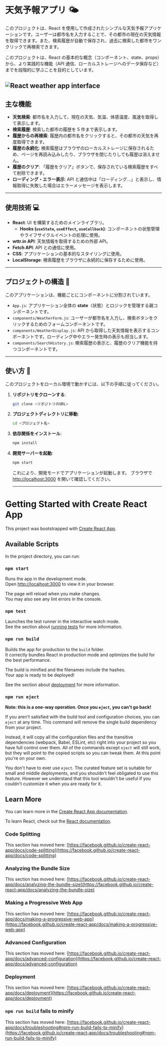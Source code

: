 # 天気予報アプリ 🌤️

このプロジェクトは、React を使用して作成されたシンプルな天気予報アプリケーションです。ユーザーは都市名を入力することで、その都市の現在の天気情報を取得できます。また、検索履歴が自動で保存され、過去に検索した都市をワンクリックで再検索できます。

このプロジェクトは、React の基本的な概念（コンポーネント、state、props）から、より実践的な機能（API 通信、ローカルストレージへのデータ保存など）までを段階的に学ぶことを目的としています。

## ![React weather app interface](https://i.imgur.com/your-app-image.png)

## 主な機能

- **天気検索**: 都市名を入力して、現在の天気、気温、体感温度、風速を取得して表示します。
- **検索履歴**: 検索した都市の履歴を 5 件まで表示します。
- **履歴からの再検索**: 履歴内の都市名をクリックすると、その都市の天気を再度取得できます。
- **履歴の永続化**: 検索履歴はブラウザのローカルストレージに保存されるため、ページを再読み込みしたり、ブラウザを閉じたりしても履歴は消えません。
- **履歴のクリア**: 「履歴をクリア」ボタンで、保存されている検索履歴をすべて削除できます。
- **ローディング・エラー表示**: API と通信中は「ローディング...」と表示し、情報取得に失敗した場合はエラーメッセージを表示します。

---

## 使用技術 💻

- **React**: UI を構築するためのメインライブラリ。
  - **Hooks (`useState`, `useEffect`, `useCallback`)**: コンポーネントの状態管理やライフサイクルイベントの処理に使用。
- **wttr.in API**: 天気情報を取得するための外部 API。
- **Fetch API**: API との通信に使用。
- **CSS**: アプリケーションの基本的なスタイリングに使用。
- **LocalStorage**: 検索履歴をブラウザに永続的に保存するために使用。

---

## プロジェクトの構造 📁

このアプリケーションは、機能ごとにコンポーネントに分割されています。

- `App.js`: アプリケーション全体の **state**（状態）とロジックを管理する親コンポーネントです。
- `components/WeatherForm.js`: ユーザーが都市名を入力し、検索ボタンをクリックするためのフォームコンポーネントです。
- `components/WeatherDisplay.js`: API から取得した天気情報を表示するコンポーネントです。ローディング中やエラー発生時の表示も担当します。
- `components/SearchHistory.js`: 検索履歴の表示と、履歴のクリア機能を持つコンポーネントです。

---

## 使い方 🚀

このプロジェクトをローカル環境で動かすには、以下の手順に従ってください。

1.  **リポジトリをクローンする**:

    ```bash
    git clone <リポジトリのURL>
    ```

2.  **プロジェクトディレクトリに移動**:

    ```bash
    cd <プロジェクト名>
    ```

3.  **依存関係をインストール**:

    ```bash
    npm install
    ```

4.  **開発サーバーを起動**:

    ```bash
    npm start
    ```

    これにより、開発モードでアプリケーションが起動します。
    ブラウザで [http://localhost:3000](http://localhost:3000) を開いて確認してください。

    ***

# Getting Started with Create React App

This project was bootstrapped with [Create React App](https://github.com/facebook/create-react-app).

## Available Scripts

In the project directory, you can run:

### `npm start`

Runs the app in the development mode.\
Open [http://localhost:3000](http://localhost:3000) to view it in your browser.

The page will reload when you make changes.\
You may also see any lint errors in the console.

### `npm test`

Launches the test runner in the interactive watch mode.\
See the section about [running tests](https://facebook.github.io/create-react-app/docs/running-tests) for more information.

### `npm run build`

Builds the app for production to the `build` folder.\
It correctly bundles React in production mode and optimizes the build for the best performance.

The build is minified and the filenames include the hashes.\
Your app is ready to be deployed!

See the section about [deployment](https://facebook.github.io/create-react-app/docs/deployment) for more information.

### `npm run eject`

**Note: this is a one-way operation. Once you `eject`, you can't go back!**

If you aren't satisfied with the build tool and configuration choices, you can `eject` at any time. This command will remove the single build dependency from your project.

Instead, it will copy all the configuration files and the transitive dependencies (webpack, Babel, ESLint, etc) right into your project so you have full control over them. All of the commands except `eject` will still work, but they will point to the copied scripts so you can tweak them. At this point you're on your own.

You don't have to ever use `eject`. The curated feature set is suitable for small and middle deployments, and you shouldn't feel obligated to use this feature. However we understand that this tool wouldn't be useful if you couldn't customize it when you are ready for it.

## Learn More

You can learn more in the [Create React App documentation](https://facebook.github.io/create-react-app/docs/getting-started).

To learn React, check out the [React documentation](https://reactjs.org/).

### Code Splitting

This section has moved here: [https://facebook.github.io/create-react-app/docs/code-splitting](https://facebook.github.io/create-react-app/docs/code-splitting)

### Analyzing the Bundle Size

This section has moved here: [https://facebook.github.io/create-react-app/docs/analyzing-the-bundle-size](https://facebook.github.io/create-react-app/docs/analyzing-the-bundle-size)

### Making a Progressive Web App

This section has moved here: [https://facebook.github.io/create-react-app/docs/making-a-progressive-web-app](https://facebook.github.io/create-react-app/docs/making-a-progressive-web-app)

### Advanced Configuration

This section has moved here: [https://facebook.github.io/create-react-app/docs/advanced-configuration](https://facebook.github.io/create-react-app/docs/advanced-configuration)

### Deployment

This section has moved here: [https://facebook.github.io/create-react-app/docs/deployment](https://facebook.github.io/create-react-app/docs/deployment)

### `npm run build` fails to minify

This section has moved here: [https://facebook.github.io/create-react-app/docs/troubleshooting#npm-run-build-fails-to-minify](https://facebook.github.io/create-react-app/docs/troubleshooting#npm-run-build-fails-to-minify)

